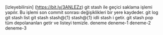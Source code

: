 [izleyebilirsin] (https://bit.ly/3ANLEZz) 
git stash ile geçici saklama işlemi yapılır. Bu işlemi son commit sonrası değişiklikleri bir yere kaydeder.
git log
git stash list
git stash stash@{1} stash@{1} idli stash i getir.
git stash pop tüm depolananları getir ve listeyi temizle.
deneme 
deneme-1
deneme-2
deneme-3


